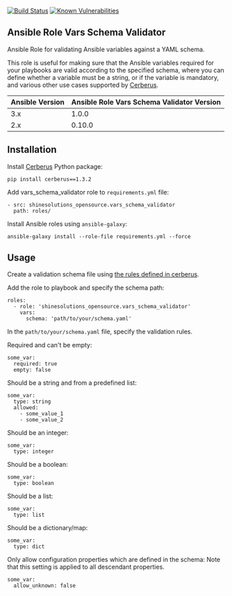 [![Build Status](https://github.com/shinesolutions/ansible-role-vars-schema-validator/workflows/CI/badge.svg)](https://github.com/shinesolutions/ansible-role-vars-schema-validator/actions?query=workflow%3ACI)
[![Known Vulnerabilities](https://snyk.io/test/github/shinesolutions/ansible-role-vars-schema-validator/badge.svg)](https://snyk.io/test/github/shinesolutions/ansible-role-vars-schema-validator)

Ansible Role Vars Schema Validator
----------------------------------

Ansible Role for validating Ansible variables against a YAML schema.

This role is useful for making sure that the Ansible variables required for your playbooks are valid according to the specified schema, where you can define whether a variable must be a string, or if the variable is mandatory, and various other use cases supported by [Cerberus](https://docs.python-cerberus.org/en/stable/validation-rules.html).

| Ansible Version | Ansible Role Vars Schema Validator Version |
|-----------------|--------------------------------------------|
| 3.x             | 1.0.0                                      |
| 2.x             | 0.10.0                                     |

Installation
------------

Install [Cerberus](https://pypi.org/project/Cerberus/) Python package:

    pip install cerberus==1.3.2

Add vars_schema_validator role to `requirements.yml` file:

    - src: shinesolutions_opensource.vars_schema_validator
      path: roles/

Install Ansible roles using `ansible-galaxy`:

    ansible-galaxy install --role-file requirements.yml --force

Usage
-----

Create a validation schema file using [the rules defined in cerberus](http://docs.python-cerberus.org/en/stable/validation-rules.html).

Add the role to playbook and specify the schema path:

    roles:
      - role: 'shinesolutions_opensource.vars_schema_validator'
        vars:
          schema: 'path/to/your/schema.yaml'

In the `path/to/your/schema.yaml` file, specify the validation rules.

Required and can't be empty:

    some_var:
      required: true
      empty: false

Should be a string and from a predefined list:

    some_var:
      type: string
      allowed:
        - some_value_1
        - some_value_2

Should be an integer:

    some_var:
      type: integer

Should be a boolean:

    some_var:
      type: boolean

Should be a list:

    some_var:
      type: list

Should be a dictionary/map:

    some_var:
      type: dict

Only allow configuration properties which are defined in the schema:
Note that this setting is applied to all descendant properties.

    some_var:
      allow_unknown: false
